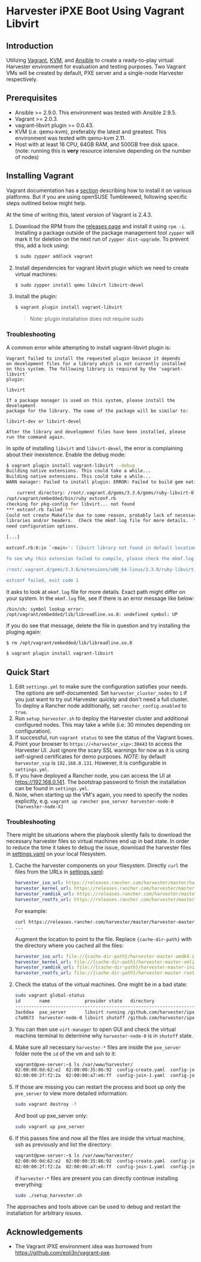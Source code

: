 Harvester iPXE Boot Using Vagrant Libvirt
=========================================

Introduction
------------

Utilizing [Vagrant][vagrant], [KVM][kvm], and [Ansible][ansible] to create a
ready-to-play virtual Harvester environment for evaluation and testing
purposes. Two Vagrant VMs will be created by default, PXE server and a
single-node Harvester respectively.

Prerequisites
-------------

-   Ansible \>= 2.9.0. This environment was tested with Ansible 2.9.5.
-   Vagrant \>= 2.0.3.
-   vagrant-libvirt plugin \>= 0.0.43.
-   KVM (i.e. qemu-kvm), preferably the latest and greatest. This
    environment was tested with qemu-kvm 2.11.
-   Host with at least 16 CPU, 64GB RAM, and 500GB free disk space. (note: running this is **very** resource intensive depending on the number of nodes)

Installing Vagrant
------------------

Vagrant documentation has a [section](https://developer.hashicorp.com/vagrant/install) describing how to install it on various platforms. But if you are using openSUSE Tumbleweed, following specific steps outlined below might help.

At the time of writing this, latest version of Vagrant is 2.4.3.

1. Download the RPM from the [releases page](https://releases.hashicorp.com/vagrant/2.4.3/) and install it using
  `rpm -i`. Installing a package outside of the package management tool `zypper`
  will mark it for deletion on the next run of `zypper dist-upgrade`. To prevent
  this, add a lock using:
    ```sh
    $ sudo zypper addlock vagrant
    ```
2. Install dependencies for vagrant libvirt plugin which we need to create virtual machines:
    ```sh
    $ sudo zypper install qemu libvirt libvirt-devel
    ```
3. Install the plugin:
    ```sh
    $ vagrant plugin install vagrant-libvirt
    ```
    > Note: plugin installation does not require sudo

### Troubleshooting

A common error while attempting to install vagrant-libvirt plugin is:
```
Vagrant failed to install the requested plugin because it depends
on development files for a library which is not currently installed
on this system. The following library is required by the 'vagrant-libvirt'
plugin:

libvirt

If a package manager is used on this system, please install the development
package for the library. The name of the package will be similar to:

libvirt-dev or libvirt-devel

After the library and development files have been installed, please
run the command again.
```
In spite of installing `libvirt` and `libvirt-devel`, the error is complaining about their inexistence. Enable the debug mode:
```sh
$ vagrant plugin install vagrant-libvirt --debug
Building native extensions. This could take a while...
Building native extensions. This could take a while...
WARN manager: Failed to install plugin: ERROR: Failed to build gem native extension.

    current directory: /root/.vagrant.d/gems/3.3.6/gems/ruby-libvirt-0.8.4/ext/libvirt
/opt/vagrant/embedded/bin/ruby extconf.rb
checking for pkg-config for libvirt... not found
*** extconf.rb failed ***
Could not create Makefile due to some reason, probably lack of necessary
libraries and/or headers.  Check the mkmf.log file for more details.  You may
need configuration options.

[...]

extconf.rb:6:in `<main>': libvirt library not found in default locations (RuntimeError)

To see why this extension failed to compile, please check the mkmf.log which can be found here:

/root/.vagrant.d/gems/3.3.6/extensions/x86_64-linux/3.3.0/ruby-libvirt-0.8.4/mkmf.log

extconf failed, exit code 1
```
It asks to look at `mkmf.log` file for more details. Exact path might differ on your system. In the `mkmf.log` file, see if there is an error message like below:
```
/bin/sh: symbol lookup error: /opt/vagrant/embedded/lib/libreadline.so.8: undefined symbol: UP
```
If you do see that message, delete the file in question and try installing the pluging again:
```sh
$ rm /opt/vagrant/embedded/lib/libreadline.so.8

$ vagrant plugin install vagrant-libvirt 
```

Quick Start
-----------

1.  Edit `settings.yml` to make sure the configuration satisfies your
    needs. The options are self-documented.
    Set `harvester_cluster_nodes` to `1` if you just want to try out
    Harvester quickly and don't need a full cluster.
    To deploy a Rancher node additionally, set `rancher_config.enabled` to `true`.
2.  Run `setup_harvester.sh` to deploy the Harvester cluster and additional configured nodes.
    This may take a while (i.e. 30 minutes depending on configuration).
3.  If successful, run `vagrant status` to see the status of the Vagrant
    boxes.
4.  Point your browser to `https://<harvester_vip>:30443` to
    access the Harvester UI. Just ignore the scary SSL warnings for now
    as it is using self-signed certificates for demo purposes.
    *NOTE*: by default `harvester_vip` is `192.168.0.131`. However, it is
    configurable in `settings.yml`.
5.  If you have deployed a Rancher node, you can access the UI
    at https://192.168.0.141.
    The bootstrap password to finish the installation can be found in
    `settings.yml`.
6.  Note, when starting up the VM's again, you need to specify the
    nodes explicitly, e.g. `vagrant up rancher pxe_server harvester-node-0 [harvester-node-X]`

### Troubleshooting

There might be situations where the playbook silently fails to download the necessary harvester files so virtual machines end up in bad state. In order to reduce the time it takes to debug the issue, download the harvester files in [settings.yaml](https://github.com/harvester/ipxe-examples/blob/main/vagrant-pxe-harvester/settings.yml) on your local filesystem.

1. Cache the harvester components on your filesystem. Directly `curl` the files from the URLs in [settings.yaml](https://github.com/harvester/ipxe-examples/blob/main/vagrant-pxe-harvester/settings.yml):
    ```yaml
    harvester_iso_url: https://releases.rancher.com/harvester/master/harvester-master-amd64.iso
    harvester_kernel_url: https://releases.rancher.com/harvester/master/harvester-master-vmlinuz-amd64
    harvester_ramdisk_url: https://releases.rancher.com/harvester/master/harvester-master-initrd-amd64
    harvester_rootfs_url: https://releases.rancher.com/harvester/master/harvester-master-rootfs-amd64.squashfs
    ```

    For example:
    ```bash
    curl https://releases.rancher.com/harvester/master/harvester-master-amd64.iso --output harvester-master-amd64.iso
    ...
    ```

    Augment the location to point to the file. Replace `{cache-dir-path}` with the directory where you cached all the files:
    ```yaml
    harvester_iso_url: file://{cache-dir-path}/harvester-master-amd64.iso
    harvester_kernel_url: file://{cache-dir-path}/harvester-master-vmlinuz-amd64
    harvester_ramdisk_url: file://{cache-dir-path}/harvester-master-initrd-amd64
    harvester_rootfs_url: file://{cache-dir-path}/harvester-master-rootfs-amd64.squashfs
    ```
2. Check the status of the virtual machines. One might be in a bad state:
    ```bash
    sudo vagrant global-status
    id       name             provider state   directory                                                                    
    ------------------------------------------------------------------------------------------------------------------------
    3ac6daa  pxe_server       libvirt running /github.com/harvester/ipxe-examples/vagrant-pxe-harvester 
    c7a0673  harvester-node-0 libvirt shutoff /github.com/harvester/ipxe-examples/vagrant-pxe-harvester 
    ```
3. You can then use `virt-manager` to open GUI and check the virtual machine terminal to determine why `harvester-node-0` is in `shutoff` state.
4. Make sure all necessary `harvester-*` files are inside the `pxe_server` folder note the `id` of the vm and ssh to it:
    ```bash
    vagrant@pxe-server:~$ ls /var/www/harvester/
    02:00:00:0d:62:e2  02:00:00:35:86:92  config-create.yaml  config-join-2.yaml
    02:00:00:2f:f2:2a  02:00:00:a7:e6:ff  config-join-1.yaml  config-join-3.yaml
    ```
5. If those are missing you can restart the process and boot up only the `pxe_server` to view more detailed information:
    ```bash
    sudo vagrant destroy -f
    ```
    And boot up pxe_server only:
    ```bash
    sudo vagrant up pxe_server
    ```
6. If this passes fine and now all the files are inside the virtual machine, ssh as previously and list the directory:
    ```bash
    vagrant@pxe-server:~$ ls /var/www/harvester/
    02:00:00:0d:62:e2  02:00:00:35:86:92  config-create.yaml  config-join-2.yaml  harvester-amd64.iso     harvester-rootfs-amd64.squashfs
    02:00:00:2f:f2:2a  02:00:00:a7:e6:ff  config-join-1.yaml  config-join-3.yaml  harvester-initrd-amd64  harvester-vmlinuz-amd64
    ```
    if `harvester-*` files are present you can directly continue installing everything:
    ```bash
    sudo ./setup_harvester.sh
    ```

The approaches and tools above can be used to debug and restart the installation for arbitrary issues.


Acknowledgements
----------------

-   The Vagrant iPXE environment idea was borrowed from
    <https://github.com/eoli3n/vagrant-pxe>.


[ansible]: https://www.ansible.com
[kvm]: https://www.linux-kvm.org
[vagrant]: https://www.vagrantup.com
